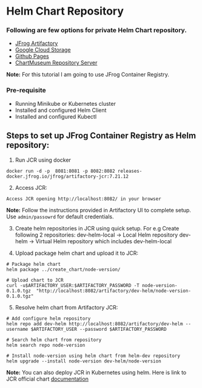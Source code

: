# Helm Chart Repository

### Following are few options for private Helm Chart repository. 

* [JFrog Artifactory](https://jfrog.com/container-registry/) 
* [Google Cloud Storage](https://cloud.google.com/artifact-registry/docs/helm/manage-charts)
* [Github Pages](https://github.com/helm/chart-releaser)
* [ChartMuseum Repository Server](https://help.cloudsmith.io/docs/helm-chart-repository)

**Note:** For this tutorial I am going to use JFrog Container Registry.

### Pre-requisite 
* Running Minikube or Kubernetes cluster
* Installed and configured Helm Client
* Installed and configured Kubectl

## Steps to set up JFrog Container Registry as Helm repository:

1. Run JCR using docker

```
docker run -d -p  8081:8081 -p 8082:8082 releases-docker.jfrog.io/jfrog/artifactory-jcr:7.21.12
```

2. Access JCR:
```
Access JCR opening http://localhost:8082/ in your browser
```

**Note:** Follow the instructions provided in Artifactory UI to complete setup. Use `admin/passowrd` for default credentials.

3. Create helm repositories in JCR using quick setup.
   For e.g Create following 2 repositories:
   dev-helm-local -> Local Helm repository
   dev-helm -> Virtual Helm repository which includes dev-helm-local

4. Upload package helm chart and upload it to JCR:
```
# Package helm chart
helm package ../create_chart/node-version/

# Upload chart to JCR
curl -u$ARTIFACTORY_USER:$ARTIFACTORY_PASSWORD -T node-version-0.1.0.tgz  "http://localhost:8082/artifactory/dev-helm/node-version-0.1.0.tgz"
```

5. Resolve helm chart from Artifactory JCR:
```
# Add configure helm repository
helm repo add dev-helm http://localhost:8082/artifactory/dev-helm --username $ARTIFACTORY_USER --password $ARTIFACTORY_PASSWORD

# Search helm chart from repository
helm search repo node-version

# Install node-version using helm chart from helm-dev repository
helm upgrade --install node-version dev-helm/node-version
```

**Note:** You can also deploy JCR in Kubernetes using helm. Here is link to JCR official chart [documentation](https://github.com/jfrog/charts/tree/master/stable/artifactory-jcr)

